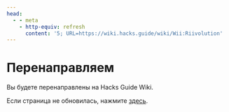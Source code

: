 ```yaml
---
head:
  - - meta
    - http-equiv: refresh
      content: '5; URL=https://wiki.hacks.guide/wiki/Wii:Riivolution'
---
```


# Перенаправляем

Вы будете перенаправлены на Hacks Guide Wiki.

Если страница не обновилась, нажмите [здесь](https://wiki.hacks.guide/wiki/Wii:Riivolution).

